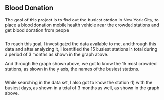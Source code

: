 ##  Blood Donation

The goal of this project is to find out the busiest station in New York City, to place a blood donation mobile health vehicle near the crowded stations and get blood donation from people

![]()


To reach this goal, I investigated the data available to me, and through this data and after analyzing it, I identified the 15 busiest stations in total during a period of 3 months as shown in the graph above.	

And through the graph shown above, we got to know the 15 most crowded stations, as shown in the y axis, the names of the busiest stations.


![]()


While searching in the data set, I also got to know the station (1) with the busiest days, as shown in a total of 3 months as well, as shown in the graph above.
